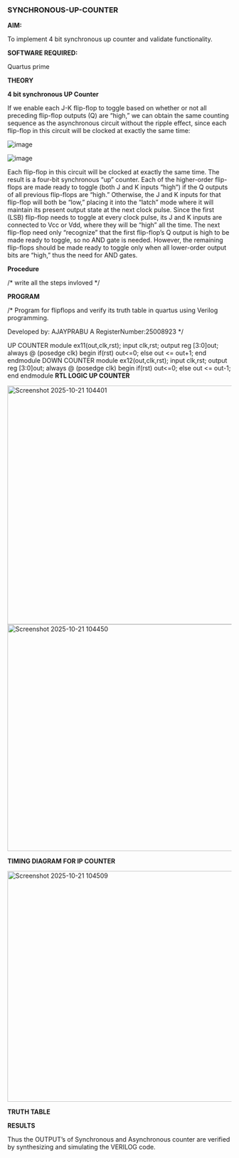 ### SYNCHRONOUS-UP-COUNTER

**AIM:**

To implement 4 bit synchronous up counter and validate functionality.

**SOFTWARE REQUIRED:**

Quartus prime

**THEORY**

**4 bit synchronous UP Counter**

If we enable each J-K flip-flop to toggle based on whether or not all preceding flip-flop outputs (Q) are “high,” we can obtain the same counting sequence as the asynchronous circuit without the ripple effect, since each flip-flop in this circuit will be clocked at exactly the same time:

![image](https://github.com/naavaneetha/SYNCHRONOUS-UP-COUNTER/assets/154305477/d5db3fa0-e413-404c-b80e-b2f39d82e7e8)


![image](https://github.com/naavaneetha/SYNCHRONOUS-UP-COUNTER/assets/154305477/52cb61eb-d04b-442d-810c-31185a68410b)

Each flip-flop in this circuit will be clocked at exactly the same time.
The result is a four-bit synchronous “up” counter. Each of the higher-order flip-flops are made ready to toggle (both J and K inputs “high”) if the Q outputs of all previous flip-flops are “high.”
Otherwise, the J and K inputs for that flip-flop will both be “low,” placing it into the “latch” mode where it will maintain its present output state at the next clock pulse.
Since the first (LSB) flip-flop needs to toggle at every clock pulse, its J and K inputs are connected to Vcc or Vdd, where they will be “high” all the time.
The next flip-flop need only “recognize” that the first flip-flop’s Q output is high to be made ready to toggle, so no AND gate is needed.
However, the remaining flip-flops should be made ready to toggle only when all lower-order output bits are “high,” thus the need for AND gates.

**Procedure**

/* write all the steps invloved */

**PROGRAM**

/* Program for flipflops and verify its truth table in quartus using Verilog programming. 

Developed by: AJAYPRABU A RegisterNumber:25008923
*/

UP COUNTER module ex11(out,clk,rst); input clk,rst; output reg [3:0]out; always @ (posedge clk) begin if(rst) out<=0; else out <= out+1; end endmodule DOWN COUNTER module ex12(out,clk,rst); input clk,rst; output reg [3:0]out; always @ (posedge clk) begin if(rst) out<=0; else out <= out-1; end endmodule
**RTL LOGIC UP COUNTER**

<img width="1009" height="537" alt="Screenshot 2025-10-21 104401" src="https://github.com/user-attachments/assets/f8c111c7-bc31-46c7-88ce-5fd1a66dc40b" />
<img width="928" height="510" alt="Screenshot 2025-10-21 104450" src="https://github.com/user-attachments/assets/46d36760-6a01-4599-9328-86cc9e536e6d" />

**TIMING DIAGRAM FOR IP COUNTER**

<img width="1038" height="519" alt="Screenshot 2025-10-21 104509" src="https://github.com/user-attachments/assets/b05515a1-80f4-4ba7-978b-3a6bfa16db3c" />

**TRUTH TABLE**

**RESULTS**

Thus the OUTPUT’s of Synchronous and Asynchronous counter are verified by synthesizing and simulating the VERILOG code.
